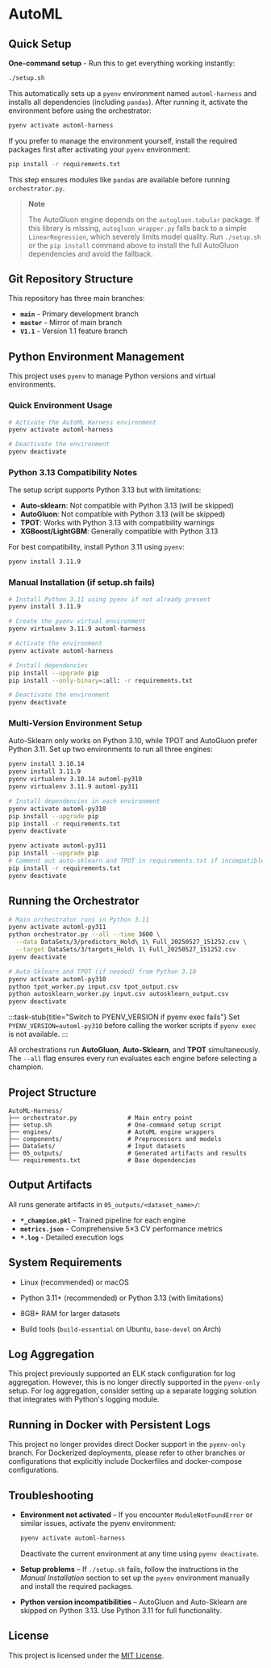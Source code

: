 # AutoML

## Quick Setup

**One-command setup** - Run this to get everything working instantly:

```bash
./setup.sh
```

This automatically sets up a `pyenv` environment named `automl-harness` and installs all dependencies (including `pandas`). After running it, activate the environment before using the orchestrator:

```bash
pyenv activate automl-harness
```

If you prefer to manage the environment yourself, install the required packages first after activating your `pyenv` environment:

```bash
pip install -r requirements.txt
```
This step ensures modules like `pandas` are available before running `orchestrator.py`.

> **Note**
> 
> The AutoGluon engine depends on the `autogluon.tabular` package. If this library is missing, `autogluon_wrapper.py` falls back to a simple `LinearRegression`, which severely limits model quality. Run `./setup.sh` or the `pip install` command above to install the full AutoGluon dependencies and avoid the fallback.

## Git Repository Structure

This repository has three main branches:
- **`main`** - Primary development branch
- **`master`** - Mirror of main branch  
- **`V1.1`** - Version 1.1 feature branch

## Python Environment Management

This project uses `pyenv` to manage Python versions and virtual environments.

### Quick Environment Usage

```bash
# Activate the AutoML Harness environment
pyenv activate automl-harness

# Deactivate the environment
pyenv deactivate
```

### Python 3.13 Compatibility Notes

The setup script supports Python 3.13 but with limitations:
- **Auto-sklearn**: Not compatible with Python 3.13 (will be skipped)
- **AutoGluon**: Not compatible with Python 3.13 (will be skipped)  
- **TPOT**: Works with Python 3.13 with compatibility warnings
- **XGBoost/LightGBM**: Generally compatible with Python 3.13

For best compatibility, install Python 3.11 using `pyenv`:
```bash
pyenv install 3.11.9
```

### Manual Installation (if setup.sh fails)

```bash
# Install Python 3.11 using pyenv if not already present
pyenv install 3.11.9

# Create the pyenv virtual environment
pyenv virtualenv 3.11.9 automl-harness

# Activate the environment
pyenv activate automl-harness

# Install dependencies
pip install --upgrade pip
pip install --only-binary=:all: -r requirements.txt

# Deactivate the environment
pyenv deactivate
```

### Multi-Version Environment Setup

Auto-Sklearn only works on Python 3.10, while TPOT and AutoGluon prefer
Python 3.11. Set up two environments to run all three engines:

```bash
pyenv install 3.10.14
pyenv install 3.11.9
pyenv virtualenv 3.10.14 automl-py310
pyenv virtualenv 3.11.9 automl-py311

# Install dependencies in each environment
pyenv activate automl-py310
pip install --upgrade pip
pip install -r requirements.txt
pyenv deactivate

pyenv activate automl-py311
pip install --upgrade pip
# Comment out auto-sklearn and TPOT in requirements.txt if incompatible
pip install -r requirements.txt
pyenv deactivate
```

## Running the Orchestrator

```bash
# Main orchestrator runs in Python 3.11
pyenv activate automl-py311
python orchestrator.py --all --time 3600 \
  --data DataSets/3/predictors_Hold\ 1\ Full_20250527_151252.csv \
  --target DataSets/3/targets_Hold\ 1\ Full_20250527_151252.csv
pyenv deactivate

# Auto-Sklearn and TPOT (if needed) from Python 3.10
pyenv activate automl-py310
python tpot_worker.py input.csv tpot_output.csv
python autosklearn_worker.py input.csv autosklearn_output.csv
pyenv deactivate
```

:::task-stub{title="Switch to PYENV_VERSION if pyenv exec fails"}
Set `PYENV_VERSION=automl-py310` before calling the worker scripts
if `pyenv exec` is not available.
:::

All orchestrations run **AutoGluon**, **Auto-Sklearn**, and **TPOT** simultaneously. The `--all` flag ensures every run evaluates each engine before selecting a champion.

## Project Structure

```
AutoML-Harness/
├── orchestrator.py              # Main entry point
├── setup.sh                     # One-command setup script
├── engines/                     # AutoML engine wrappers
├── components/                  # Preprocessors and models
├── DataSets/                    # Input datasets
├── 05_outputs/                  # Generated artifacts and results
└── requirements.txt             # Base dependencies
```

## Output Artifacts

All runs generate artifacts in `05_outputs/<dataset_name>/`:
- **`*_champion.pkl`** - Trained pipeline for each engine
- **`metrics.json`** - Comprehensive 5×3 CV performance metrics  
- **`*.log`** - Detailed execution logs

## System Requirements

- Linux (recommended) or macOS
- Python 3.11+ (recommended) or Python 3.13 (with limitations)
- 8GB+ RAM for larger datasets

- Build tools (`build-essential` on Ubuntu, `base-devel` on Arch) 
## Log Aggregation

This project previously supported an ELK stack configuration for log aggregation.
However, this is no longer directly supported in the `pyenv-only` setup. For log aggregation, consider setting up a separate logging solution that integrates with Python's logging module.

## Running in Docker with Persistent Logs

This project no longer provides direct Docker support in the `pyenv-only` branch. For Dockerized deployments, please refer to other branches or configurations that explicitly include Dockerfiles and docker-compose configurations.

## Troubleshooting

- **Environment not activated** – If you encounter `ModuleNotFoundError` or similar issues,
  activate the pyenv environment:

  ```bash
  pyenv activate automl-harness
  ```

  Deactivate the current environment at any time using `pyenv deactivate`.

- **Setup problems** – If `./setup.sh` fails, follow the instructions in the
  *Manual Installation* section to set up the `pyenv` environment manually and
  install the required packages.

- **Python version incompatibilities** – AutoGluon and Auto-Sklearn are skipped
  on Python 3.13. Use Python 3.11 for full functionality.

## License

This project is licensed under the [MIT License](LICENSE).

